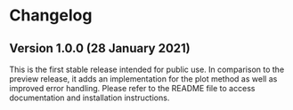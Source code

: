 # Changelog

## Version 1.0.0 (28 January 2021)

This is the first stable release intended for public use. In comparison to the
preview release, it adds an implementation for the plot method as well as improved
error handling. Please refer to the README file to access documentation and installation
instructions.
